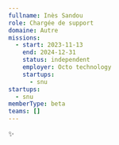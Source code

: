 ```yaml
---
fullname: Inès Sandou
role: Chargée de support
domaine: Autre
missions:
  - start: 2023-11-13
    end: 2024-12-31
    status: independent
    employer: Octo technology
    startups:
      - snu
startups:
  - snu
memberType: beta
teams: []
---
```

✨